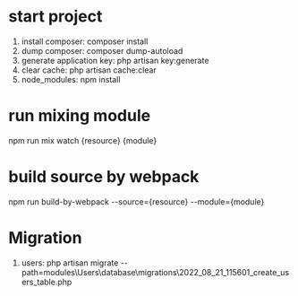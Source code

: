 # start project
1. install composer: 
        composer install
2. dump composer: 
        composer dump-autoload
3. generate application key: 
        php artisan key:generate
4. clear cache: 
        php artisan cache:clear
5. node_modules:
        npm install 

# run mixing module
npm run mix watch {resource} {module}

# build source by webpack
npm run build-by-webpack --source={resource} --module={module}

# Migration
1. users: php artisan migrate --path=modules\Users\database\migrations\2022_08_21_115601_create_users_table.php
